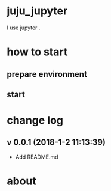 # juju_jupyter
I use jupyter .

# how to start
## prepare environment
## start

# change log
## v 0.0.1 (2018-1-2 11:13:39)
+ Add README.md

# about
